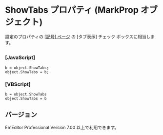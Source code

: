 # ShowTabs プロパティ (MarkProp オブジェクト)

設定のプロパティの [\[記号\] ページ](../../dlg/properties/marks/index) の \[タブ表示\] チェック ボックスに相当します。

## 

### \[JavaScript\]

```
b = object.ShowTabs;
object.ShowTabs = b;
```

### \[VBScript\]

```
b = object.ShowTabs
object.ShowTabs = b
```

## バージョン

EmEditor Professional Version 7.00 以上で利用できます。
